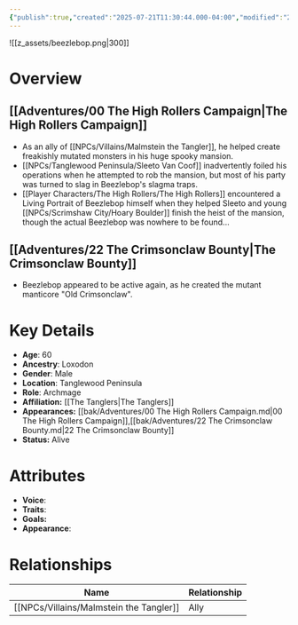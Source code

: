 ```yaml
---
{"publish":true,"created":"2025-07-21T11:30:44.000-04:00","modified":"2025-10-17T10:19:31.699-04:00","cssclasses":""}
---
```


![[z_assets/beezlebop.png|300]]

# Overview

## [[Adventures/00 The High Rollers Campaign\|The High Rollers Campaign]]
- As an ally of [[NPCs/Villains/Malmstein the Tangler]], he helped create freakishly mutated monsters in his huge spooky mansion. 
- [[NPCs/Tanglewood Peninsula/Sleeto Van Coof]] inadvertently foiled his operations when he attempted to rob the mansion, but most of his party was turned to slag in Beezlebop's slagma traps. 
- [[Player Characters/The High Rollers/The High Rollers]] encountered a Living Portrait of Beezlebop himself when they helped Sleeto and young [[NPCs/Scrimshaw City/Hoary Boulder]] finish the heist of the mansion, though the actual Beezlebop was nowhere to be found...

## [[Adventures/22 The Crimsonclaw Bounty\|The Crimsonclaw Bounty]] 
- Beezlebop appeared to be active again, as he created the mutant manticore "Old Crimsonclaw".

# Key Details
- **Age**: 60
- **Ancestry**: Loxodon
- **Gender**: Male
- **Location**: Tanglewood Peninsula
- **Role**: Archmage
- **Affiliation:** [[The Tanglers\|The Tanglers]]
- **Appearances:** [[bak/Adventures/00 The High Rollers Campaign.md\|00 The High Rollers Campaign]],[[bak/Adventures/22 The Crimsonclaw Bounty.md\|22 The Crimsonclaw Bounty]]
- **Status:** Alive

# Attributes
- **Voice**: 
- **Traits**: 
- **Goals:** 
- **Appearance**: 

# Relationships

| Name                      | Relationship |
| ------------------------- | ------------ |
| [[NPCs/Villains/Malmstein the Tangler]] | Ally         |

